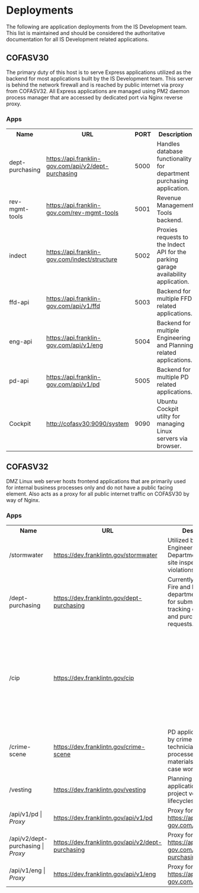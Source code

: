 <h1>Deployments</h1>
<p>The following are application deployments from the IS Development team.  This list is maintained and should be considered the authoritative documentation for all IS Development related applications.</p>

<h2 id="COFASV30">COFASV30</h2>
<p>The primary duty of this host is to serve Express applications utilized as the backend for most applications built by the IS Development team.  This server is behind the network firewall and is reached by public internet via proxy from COFASV32.  All Express applications are managed using PM2 daemon process manager that are accessed by dedicated port via Nginx reverse proxy.</p>

<h3>Apps</h3>
<table>
  <tr>
    <th>Name</th>
    <th>URL</th>
    <th>PORT</th>
    <th>Description</th>
  </tr>
  <tr>
    <td>dept-purchasing</td>
    <td><a href="https://api.franklin-gov.com/api/v2/dept-purchasing" target="_blank">https://api.franklin-gov.com/api/v2/dept-purchasing</a></td>
    <td>5000</td>
    <td>Handles database functionality for department purchasing application.</td>
  </tr>
  <tr>
    <td>rev-mgmt-tools</td>
    <td><a href="https://api.franklin-gov.com/rev-mgmt-tools" target="_blank">https://api.franklin-gov.com/rev-mgmt-tools</a></td>
    <td>5001</td>
    <td>Revenue Management Tools backend.</td>
  </tr>
  <tr>
    <td>indect</td>
    <td><a href="https://api.franklin-gov.com/indect/structure" target="_blank">https://api.franklin-gov.com/indect/structure</a></td>
    <td>5002</td>
    <td>Proxies requests to the Indect API for the parking garage availability application.</td>
  </tr>
  <tr>
    <td>ffd-api</td>
    <td><a href="https://api.franklin-gov.com/api/v1/ffd" target="_blank">https://api.franklin-gov.com/api/v1/ffd</a></td>
    <td>5003</td>
    <td>Backend for multiple FFD related applications.</td>
  </tr>
  <tr>
    <td>eng-api</td>
    <td><a href="https://api.franklin-gov.com/api/v1/eng" target="_blank">https://api.franklin-gov.com/api/v1/eng</a></td>
    <td>5004</td>
    <td>Backend for multiple Engineering and Planning related applications.</td>
  </tr>
  <tr>
    <td>pd-api</td>
    <td><a href="https://api.franklin-gov.com/api/v1/pd" target="_blank">https://api.franklin-gov.com/api/v1/pd</a></td>
    <td>5005</td>
    <td>Backend for multiple PD related applications.</td>
  </tr>
  <tr>
    <td>Cockpit</td>
    <td><a href="http://cofasv30:9090/system" target="_blank">http://cofasv30:9090/system</a></td>
    <td>9090</td>
    <td>Ubuntu Cockpit utilty for managing Linux servers via browser.</td>
  </tr>
</table>

<h2 id="COFASV32">COFASV32</h2>
<p>DMZ Linux web server hosts frontend applications that are primarily used for internal business processes only and do not have a public facing element.  Also acts as a proxy for all public internet traffic on COFASV30 by way of Nginx.</p>

<h3>Apps</h3>
<table>
  <tr>
    <th>Name</th>
    <th>URL</th>
    <th>Description</th>
  </tr>
  <tr>
    <td>/stormwater</td>
    <td><a href="https://dev.franklintn.gov/stormwater" target="_blank">https://dev.franklintn.gov/stormwater</a></td>
    <td>Utilized by the Engineering Department to track site inspections and violations.</td>
  </tr>
  <tr>
    <td>/dept-purchasing</td>
    <td><a href="https://dev.franklintn.gov/dept-purchasing" target="_blank">https://dev.franklintn.gov/dept-purchasing</a></td>
    <td>Currently in use by Fire and Parks departments - allows for submission and tracking of purchases and purchase requests.</td>
  </tr>
  <tr>
    <td>/cip</td>
    <td><a href="https://dev.franklintn.gov/cip" target="_blank">https://dev.franklintn.gov/cip</a><td>
    <td>Application used to track the lifecycle of capital investment projects.  Has a public facing element hosted on COFASV03.</td>
  </tr>
  <tr>
    <td>/crime-scene</td>
    <td><a href="https://dev.franklintn.gov/crime-scene" target="_blank">https://dev.franklintn.gov/crime-scene</a></td>
    <td>PD application used by crime scene technicians to track processes and materials used for case work.</td>
  </tr>
  <tr>
    <td>/vesting</td>
    <td><a href="https://dev.franklintn.gov/vesting" target="_blank">https://dev.franklintn.gov/vesting</a></td>
    <td>Planning Department application tracks project vesting lifecycles.</td>
  </tr>
  <tr>
    <td>/api/v1/pd | <em>Proxy</em></td>
    <td><a href="https://dev.franklintn.gov/api/v1/pd" target="_blank">https://dev.franklintn.gov/api/v1/pd</a></td>
    <td>Proxy for <a href="https://api.franklintn-gov.com/api/v1/pd" target="_blank">https://api.franklintn-gov.com/api/v1/pd</a></td>
  </tr>
  <tr>
    <td>/api/v2/dept-purchasing | <em>Proxy</em></td>
    <td><a href="https://dev.franklintn.gov/api/v2/dept-purchasing" target="_blank">https://dev.franklintn.gov/api/v2/dept-purchasing</a></td>
    <td>Proxy for <a href="https://api.franklintn-gov.com/api/v2/dept-purchasing" target="_blank">https://api.franklintn-gov.com/api/v2/dept-purchasing</a></td>
  </tr>
  <tr>
    <td>/api/v1/eng | <em>Proxy</em></td>
    <td><a href="https://dev.franklintn.gov/api/v1/eng" target="_blank">https://dev.franklintn.gov/api/v1/eng</a></td>
    <td>Proxy for <a href="https://api.franklintn-gov.com/api/v1/eng" target="_blank">https://api.franklintn-gov.com/api/v1/eng</a></td>
  </tr>
</table>